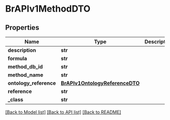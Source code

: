 # BrAPIv1MethodDTO

## Properties
Name | Type | Description | Notes
------------ | ------------- | ------------- | -------------
**description** | **str** |  | [optional] 
**formula** | **str** |  | [optional] 
**method_db_id** | **str** |  | [optional] 
**method_name** | **str** |  | [optional] 
**ontology_reference** | [**BrAPIv1OntologyReferenceDTO**](BrAPIv1OntologyReferenceDTO.md) |  | [optional] 
**reference** | **str** |  | [optional] 
**_class** | **str** |  | [optional] 

[[Back to Model list]](../README.md#documentation-for-models) [[Back to API list]](../README.md#documentation-for-api-endpoints) [[Back to README]](../README.md)

